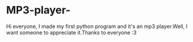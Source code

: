 # MP3-player-
Hi everyone, I made my first python program and it's an mp3 player.Well, I want someone to appreciate it.Thanks to everyone :3
